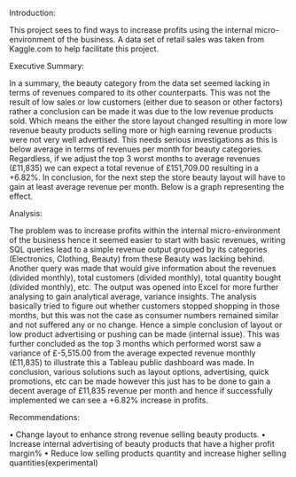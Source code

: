 Introduction:

This project sees to find ways to increase profits using the internal micro-environment of the business. A data set of retail sales was taken from Kaggle.com to help facilitate this project.

Executive Summary:

In a summary, the beauty category from the data set seemed lacking in terms of revenues compared to its other counterparts. This was not the result of low sales or low customers (either due to season or other factors) rather a conclusion can be made it was due to the low revenue products sold. Which means the either the store layout changed resulting in more low revenue beauty products selling more or high earning revenue products were not very well advertised. This needs serious investigations as this is below average in terms of revenues per month for beauty categories.
Regardless, if we adjust the top 3 worst months to average revenues (£11,835) we can expect a total revenue of £151,709.00 resulting in a +6.82%. In conclusion, for the next step the store beauty layout will have to gain at least average revenue per month.
Below is a graph representing the effect.
 

Analysis: 

The problem was to increase profits within the internal micro-environment of the business hence it seemed easier to start with basic revenues, writing SQL queries lead to a simple revenue output grouped by its categories (Electronics, Clothing, Beauty) from these Beauty was lacking behind.
Another query was made that would give information about the revenues (divided monthly), total customers (divided monthly), total quantity bought (divided monthly), etc.
The output was opened into Excel for more further analysing to gain analytical average, variance insights.
The analysis basically tried to figure out whether customers stopped shopping in those months, but this was not the case as consumer numbers remained similar and not suffered any or no change. Hence a simple conclusion of layout or low product advertising or pushing can be made (internal issue). This was further concluded as the top 3 months which performed worst saw a variance of £-5,515.00 from the average expected revenue monthly (£11,835) to illustrate this a Tableau public dashboard was made.
In conclusion, various solutions such as layout options, advertising, quick promotions, etc can be made however this just has to be done to gain a decent average of £11,835 revenue per month and hence if successfully implemented we can see a +6.82% increase in profits.


Recommendations:

•	Change layout to enhance strong revenue selling beauty products.
•	Increase internal advertising of beauty products that have a higher profit margin%
•	Reduce low selling products quantity and increase higher selling quantities(experimental)

